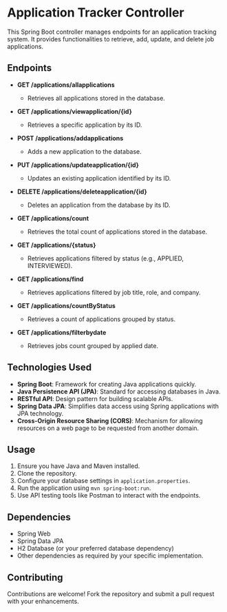 # Application Tracker Controller

This Spring Boot controller manages endpoints for an application tracking system. It provides functionalities to retrieve, add, update, and delete job applications.

## Endpoints

- **GET /applications/allapplications**
  - Retrieves all applications stored in the database.
  
- **GET /applications/viewapplication/{id}**
  - Retrieves a specific application by its ID.
  
- **POST /applications/addapplications**
  - Adds a new application to the database.
  
- **PUT /applications/updateapplication/{id}**
  - Updates an existing application identified by its ID.
  
- **DELETE /applications/deleteapplication/{id}**
  - Deletes an application from the database by its ID.
  
- **GET /applications/count**
  - Retrieves the total count of applications stored in the database.
  
- **GET /applications/{status}**
  - Retrieves applications filtered by status (e.g., APPLIED, INTERVIEWED).
  
- **GET /applications/find**
  - Retrieves applications filtered by job title, role, and company.
  
- **GET /applications/countByStatus**
  - Retrieves a count of applications grouped by status.
  
- **GET /applications/filterbydate**
  - Retrieves jobs count grouped by applied date.

## Technologies Used

- **Spring Boot**: Framework for creating Java applications quickly.
- **Java Persistence API (JPA)**: Standard for accessing databases in Java.
- **RESTful API**: Design pattern for building scalable APIs.
- **Spring Data JPA**: Simplifies data access using Spring applications with JPA technology.
- **Cross-Origin Resource Sharing (CORS)**: Mechanism for allowing resources on a web page to be requested from another domain.

## Usage

1. Ensure you have Java and Maven installed.
2. Clone the repository.
3. Configure your database settings in `application.properties`.
4. Run the application using `mvn spring-boot:run`.
5. Use API testing tools like Postman to interact with the endpoints.

## Dependencies

- Spring Web
- Spring Data JPA
- H2 Database (or your preferred database dependency)
- Other dependencies as required by your specific implementation.

## Contributing

Contributions are welcome! Fork the repository and submit a pull request with your enhancements.


